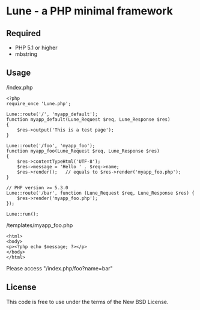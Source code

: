 # Lune - a PHP minimal framework

## Required

* PHP 5.1 or higher
* mbstring

## Usage

/index.php

    <?php
    require_once 'Lune.php';
    
    Lune::route('/', 'myapp_default');
    function myapp_default(Lune_Request $req, Lune_Response $res)
    {
        $res->output('This is a test page');
    }
    
    Lune::route('/foo', 'myapp_foo');
    function myapp_foo(Lune_Request $req, Lune_Response $res)
    {
        $res->contentTypeHtml('UTF-8');
        $res->message = 'Hello ' . $req->name;
        $res->render();   // equals to $res->render('myapp_foo.php');
    }
    
    // PHP version >= 5.3.0
    Lune::route('/bar', function (Lune_Request $req, Lune_Response $res) {
        $res->render('myapp_foo.php');
    });

    Lune::run();

/templates/myapp_foo.php

    <html>
    <body>
    <p><?php echo $message; ?></p>
    </body>
    </html>

Please access "/index.php/foo?name=bar"

## License

This code is free to use under the terms of the New BSD License.

